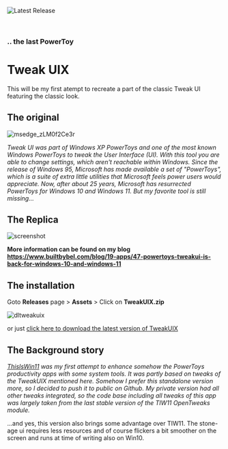 ![Latest Release](https://img.shields.io/github/v/release/builtbybel/TweakUIX?style=for-the-badge)

<br>

### .. the last PowerToy
# Tweak UIX

This will be my first atempt to recreate a part of the classic Tweak UI featuring the classic look.

## The original
![msedge_zLM0f2Ce3r](https://user-images.githubusercontent.com/57478606/154860215-162bd277-5a55-4af2-a4b2-edf48f140453.png)


_Tweak UI was part of Windows XP PowerToys and one of the most known Windows PowerToys to tweak the User Interface (UI). With this tool you are able to change settings, which aren't reachable within Windows. Since the release of Windows 95, Microsoft has made available a set of "PowerToys", which is a suite of extra little utilities that Microsoft feels power users would appreciate. Now, after about 25 years, Microsoft has resurrected PowerToys for Windows 10 and Windows 11. But my favorite tool is still missing..._

## The Replica
![screenshot](https://github.com/builtbybel/TweakUIX/blob/main/assets/tuix.png)

**More information can be found on my blog 
https://www.builtbybel.com/blog/19-apps/47-powertoys-tweakui-is-back-for-windows-10-and-windows-11**

 ## The installation
Goto **Releases** page > **Assets** > Click on **TweakUIX.zip**

 ![dltweakuix](https://user-images.githubusercontent.com/57478606/154859955-2df51981-c994-4ba9-a183-e4735d411cdb.png)
 
 or just [click here to download the latest version of TweakUIX](https://github.com/builtbybel/TweakUIX/releases)

## The Background story
_[ThisIsWin11](https://github.com/builtbybel/ThisIsWin11/r) was my first attempt to enhance somehow the PowerToys productivity apps with some system tools. It was partly based on tweaks of the TweakUIX mentioned here. Somehow I prefer this standalone version more, so I decided to push it to public on Github. 
My private version had all other tweaks integrated, so the code base including all tweaks of this app was largely taken from the last stable version of the TIW11 OpenTweaks module._

...and yes, this version also brings some advantage over TIW11. The stone-age ui requires less resources and of course flickers a bit smoother on the screen and runs at time of writing also on Win10.
